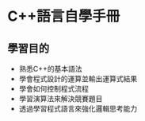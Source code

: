 # C++語言自學手冊

## 學習目的

* 熟悉C++的基本語法
* 學會程式設計的運算並輸出運算式結果
* 學會如何控制程式流程
* 學習演算法來解決競賽題目
* 透過學習程式語言來強化邏輯思考能力



